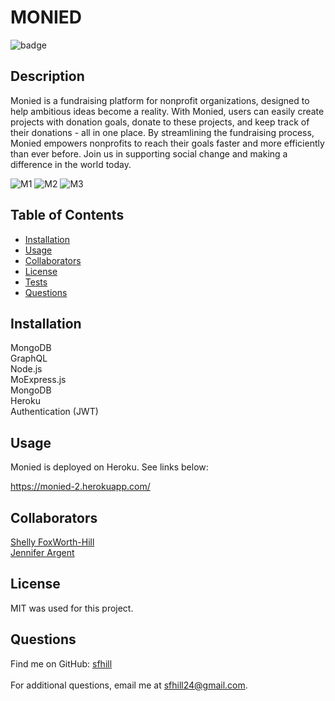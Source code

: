 
  # MONIED 

  ![badge](https://img.shields.io/badge/License-MIT-blue.svg)<br />

  ## Description
  Monied is a fundraising platform for nonprofit organizations, designed to help ambitious ideas become a reality. With Monied, users can easily create projects with     donation goals, donate to these projects, and keep track of their donations - all in one place. By streamlining the fundraising process, Monied empowers nonprofits     to reach their goals faster and more efficiently than ever before. Join us in supporting social change and making a difference in the world today.
  
  ![M1](https://user-images.githubusercontent.com/49098706/228930503-9f717683-7621-4900-ad5e-c08a64de54f6.png)
  ![M2](https://user-images.githubusercontent.com/49098706/228930513-122e7150-63a1-4278-9070-c3ac48126b38.png)
  ![M3](https://user-images.githubusercontent.com/49098706/228930531-96a534ce-1b70-4edd-bc19-22380ee82932.png)


  ## Table of Contents 

  - [Installation](#installation)
  - [Usage](#usage)
  - [Collaborators](#collaborators)
  - [License](#license)
  - [Tests](#tests)
  - [Questions](#questions)
  
  ## Installation
   MongoDB </br>
   GraphQL  </br>
   Node.js </br>
   MoExpress.js </br>
   MongoDB </br>
   Heroku </br>
   Authentication (JWT) </br>
  
  ## Usage
  Monied is deployed on Heroku. See links below:

  https://monied-2.herokuapp.com/

  
  ## Collaborators
  [Shelly FoxWorth-Hill](https://github.com/sfhill24)</br>
  [Jennifer Argent](https://github.com/jrargent)
  
  ## License
  MIT was used for this project.
  
  ## Questions
 Find me on GitHub: [sfhill](https://github.com/sfhill)<br /> 
 </br>
 For additional questions, email me at sfhill24@gmail.com.  
